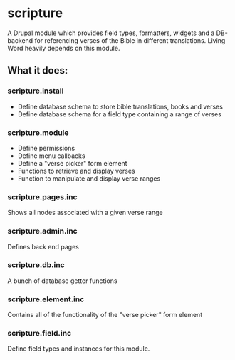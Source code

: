 # scripture
A Drupal module which provides field types, formatters, widgets and a DB-backend for referencing verses of the Bible in different translations. Living Word heavily depends on this module.

## What it does:

### scripture.install

- Define database schema to store bible translations, books and verses
- Define database schema for a field type containing a range of verses

### scripture.module

- Define permissions
- Define menu callbacks
- Define a "verse picker" form element
- Functions to retrieve and display verses
- Function to manipulate and display verse ranges

### scripture.pages.inc

Shows all nodes associated with a given verse range

### scripture.admin.inc

Defines back end pages

### scripture.db.inc

A bunch of database getter functions

### scripture.element.inc

Contains all of the functionality of the "verse picker" form element

### scripture.field.inc

Define field types and instances for this module.
